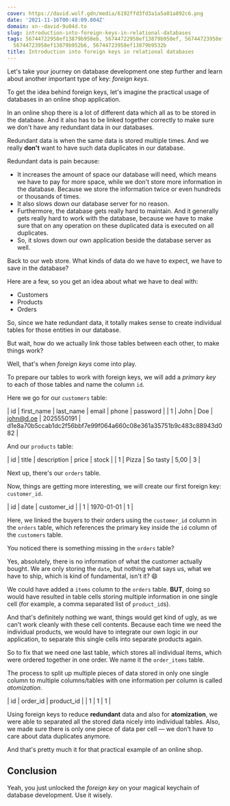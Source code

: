 ```yaml
---
cover: https://david.wolf.gdn/media/6192ffd3fd3a1a5a01a892c6.png
date: '2021-11-16T00:48:09.804Z'
domain: xn--david-9u04d.to
slug: introduction-into-foreign-keys-in-relational-databases
tags: 56744722958ef13879b950eb, 56744722958ef13879b950ef, 56744723958ef13879b955a9,
  56744723958ef13879b952b6, 56744723958ef13879b9532b
title: Introduction into foreign keys in relational databases
---
```


Let's take your journey on database development one step further and learn about another important type of key: *foreign keys*.


To get the idea behind foreign keys, let's imagine the practical usage of databases in an online shop application.


In an online shop there is a lot of different data which all as to be stored in the database. And it also has to be linked together correctly to make sure we don't have any redundant data in our databases.


Redundant data is when the same data is stored multiple times. And we really **don't** want to have such data duplicates in our database.


Redundant data is pain because:


* It increases the amount of space our database will need, which means we have to pay for more space, while we don't store more information in the database. Because we store the information twice or even hundreds or thousands of times.
* It also slows down our database server for no reason.
* Furthermore, the database gets really hard to maintain. And it generally gets really hard to work with the database, because we have to make sure that on any operation on these duplicated data is executed on all duplicates.
* So, it slows down our own application beside the database server as well.


Back to our web store. What kinds of data do we have to expect, we have to save in the database?


Here are a few, so you get an idea about what we have to deal with:


* Customers
* Products
* Orders


So, since we hate redundant data, it totally makes sense to create individual tables for those entities in our database.


But wait, how do we actually link those tables between each other, to make things work?


Well, that's when *foreign keys* come into play.


To prepare our tables to work with foreign keys, we will add a *primary key* to each of those tables and name the column `id`.


Here we go for our `customers` table:





| id | first\_name | last\_name | email | phone | password |
| 1 | John | Doe | john@d.oe | 2025550191 | d1e8a70b5ccab1dc2f56bbf7e99f064a660c08e361a35751b9c483c88943d082 |


And our `products` table:





| id | title | description | price | stock |
| 1 | Pizza | So tasty | 5,00 | 3 |


Next up, there's our `orders` table. 


Now, things are getting more interesting, we will create our first foreign key: `customer_id`.





| id | date | customer\_id |
| 1 | 1970-01-01 | 1 |


Here, we linked the buyers to their orders using the `customer_id` column in the `orders` table, which references the primary key inside the `id` column of the `customers` table.


You noticed there is something missing in the `orders` table? 


Yes, absolutely, there is no information of what the customer actually bought. We are only storing the `date`, but nothing what says us, what we have to ship, which is kind of fundamental, isn't it? 😄


We could have added a `items` column to the `orders` table. **BUT**, doing so would have resulted in table cells storing multiple information in one single cell (for example, a comma separated list of `product_id`s).


And that's definitely nothing we want, things would get kind of ugly, as we can't work cleanly with these cell contents. Because each time we need the individual products, we would have to integrate our own logic in our application, to separate this single cells into separate products again.


So to fix that we need one last table, which stores all individual items, which were ordered together in one order. We name it the `order_items` table. 


The process to split up multiple pieces of data stored in only one single column to multiple columns/tables with one information per column is called *atomization*.





| id | order\_id | product\_id |
| 1 | 1 | 1 |


Using foreign keys to reduce **redundant** data and also for **atomization**, we were able to separated all the stored data nicely into individual tables. Also, we made sure there is only one piece of data per cell — we don't have to care about data duplicates anymore.


And that's pretty much it for that practical example of an online shop.


Conclusion
----------


Yeah, you just unlocked the *foreign key* on your magical keychain of database development. Use it wisely.


